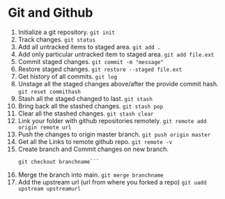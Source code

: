 # Git and Github

1. Initialize a git repository.
   `git init`
2. Track changes.
   `git status`
3. Add all untracked items to staged area.
   `git add .`
4. Add only particular untracked item to staged area.
   `git add file.ext`
5. Commit staged changes.
   `git commit -m "message"`
6. Restore staged changes.
   `git restore --staged file.ext`
7. Get history of all commits.
   `git log`
8. Unstage all the staged changes above/after the provide commit hash.
   `git reset commithash`
9. Stash all the staged changed to last.
   `git stash`
10. Bring back all the stashed changes.
    `git stash pop`
11. Clear all the stashed changes.
    `git stash clear`
12. Link your folder with github repositories remotely.
    `git remote add origin remote url`
13. Push the changes to origin master branch.
    `git push origin master`
14. Get all the Links to remote github repo.
    `git remote -v`
15. Create branch and Commit changes on new branch.
    ````git branch branchname
    git checkout branchname```
    ````
16. Merge the branch into main.
    `git merge branchname`
17. Add the upstream url (url from where you forked a repo)
    `git uadd upstream upstreamurl`
